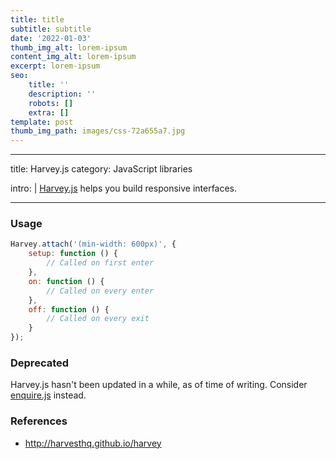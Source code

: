 ```yaml
---
title: title
subtitle: subtitle
date: '2022-01-03'
thumb_img_alt: lorem-ipsum
content_img_alt: lorem-ipsum
excerpt: lorem-ipsum
seo:
    title: ''
    description: ''
    robots: []
    extra: []
template: post
thumb_img_path: images/css-72a655a7.jpg
---
```


---

title: Harvey.js
category: JavaScript libraries

intro: |
[Harvey.js](http://harvesthq.github.io/harvey/) helps you build responsive interfaces.

---

### Usage

```js
Harvey.attach('(min-width: 600px)', {
    setup: function () {
        // Called on first enter
    },
    on: function () {
        // Called on every enter
    },
    off: function () {
        // Called on every exit
    }
});
```

### Deprecated

Harvey.js hasn't been updated in a while, as of time of writing. Consider [enquire.js](https://github.com/WickyNilliams/enquire.js) instead.

### References

-   <http://harvesthq.github.io/harvey>
